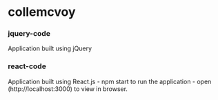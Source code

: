 # collemcvoy

### jquery-code
Application built using jQuery

### react-code
Application built using React.js
    - npm start to run the application 
    - open (http://localhost:3000) to view in browser.
